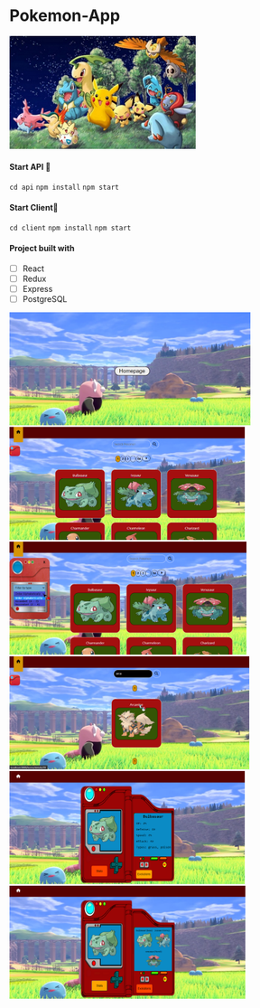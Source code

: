 # Pokemon-App

<p align="right">
  
</p>
<img height="200" src="./images/pokemon.png" />

#### Start API 🔧
`cd api`
`npm install`
`npm start`

#### Start Client🔧
`cd client`
`npm install`
`npm start`

#### Project built with
- [ ] React
- [ ] Redux
- [ ] Express
- [ ] PostgreSQL

<img height="200" src="./images/landing.png" />
<img height="200" src="./images/home.png" />
<img height="200" src="./images/filters.png" />
<img height="200" src="./images/dynamicSearch.png" />
<img height="200" src="./images/stats.png" />
<img height="200" src="./images/evolution.png" />
